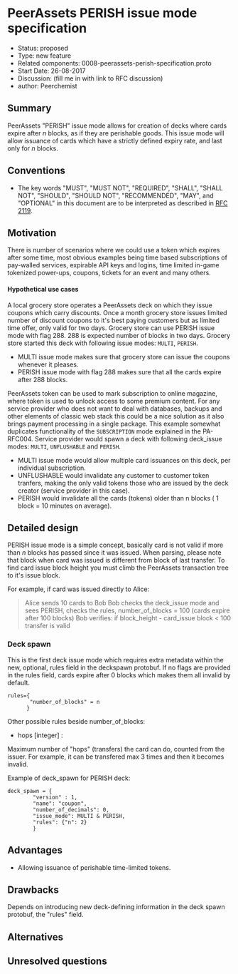 # PeerAssets PERISH issue mode specification

- Status: proposed
- Type: new feature
- Related components: 0008-peerassets-perish-specification.proto
- Start Date: 26-08-2017
- Discussion: (fill me in with link to RFC discussion)
- author: Peerchemist

## Summary

PeerAssets "PERISH" issue mode allows for creation of decks where cards expire after *n* blocks, as if they are perishable goods. This issue mode will allow issuance of cards which have a strictly defined expiry rate, and last only for *n* blocks.


## Conventions
- The key words "MUST", "MUST NOT", "REQUIRED", "SHALL", "SHALL NOT", "SHOULD", "SHOULD NOT", "RECOMMENDED", "MAY", and "OPTIONAL" in this document are to be interpreted as described in [RFC 2119](http://tools.ietf.org/html/rfc2119).


## Motivation

There is number of scenarios where we could use a token which expires after some time, most obvious examples being time based subscriptions of pay-walled services, expirable API keys and logins, time limited in-game tokenized power-ups, coupons, tickets for an event and many others.

#### Hypothetical use cases

A local grocery store operates a PeerAssets deck on which they issue coupons which carry discounts. Once a month grocery store issues limited number of discount coupons to it's best paying customers but as limited time offer, only valid for two days. Grocery store can use PERISH issue mode with flag 288. 288 is expected number of blocks in two days.
Grocery store started this deck with following issue modes: `MULTI`, `PERISH`.

* MULTI issue mode makes sure that grocery store can issue the coupons whenever it pleases.
* PERISH issue mode with flag 288 makes sure that all the cards expire after 288 blocks.



PeerAssets token can be used to mark subscription to online magazine, where token is used to unlock access to some premium content.
For any service provider who does not want to deal with databases, backups and other elements of classic web stack this could be a nice solution as it also brings payment processing in a single package. This example somewhat duplicates functionality of the `SUBSCRIPTION` mode explained in the PA-RFC004.
Service provider would spawn a deck with following deck_issue modes: `MULTI`, `UNFLUSHABLE` and `PERISH`.

* MULTI issue mode would allow multiple card issuances on this deck, per individual subscription.
* UNFLUSHABLE would invalidate any customer to customer token tranfers, making the only valid tokens those who are issued by the deck creator (service provider in this case).
* PERISH would invalidate all the cards (tokens) older than n blocks ( 1 block = 10 minutes on average).


## Detailed design

PERISH issue mode is a simple concept, basically card is not valid if more than *n* blocks has passed since it was issued. When parsing, please note that block when card was issued is different from block of last transfer. To find card issue block height you must climb the PeerAssets transaction tree to it's issue block.

For example, if card was issued directly to Alice:

> Alice sends 10 cards to Bob
> Bob checks the deck_issue mode and sees PERISH, checks the rules, number_of_blocks = 100 (cards expire after 100 blocks)
> Bob verifies: if block_height - card_issue block < 100 transfer is valid

### Deck spawn

This is the first deck issue mode which requires extra metadata within the new, optional, rules field in the deckspawn protobuf. If no flags are provided in the rules field, cards expire after 0 blocks which makes them all invalid by default.

```
rules={
	   "number_of_blocks" = n
	  }
```

Other possible rules beside number_of_blocks:

* hops [integer] :

Maximum number of "hops" (transfers) the card can do, counted from the issuer. For example, it can be transfered max 3 times and then it becomes invalid.

Example of deck_spawn for PERISH deck:

```
deck_spawn = {
		"version" : 1,
		"name": "coupon",
		"number_of_decimals": 0,
		"issue_mode": MULTI & PERISH,
		"rules": {"n": 2}
		}
```

## Advantages

* Allowing issuance of perishable time-limited tokens.

## Drawbacks

Depends on introducing new deck-defining information in the deck spawn protobuf, the "rules" field.

## Alternatives

## Unresolved questions

<!-- References -->
